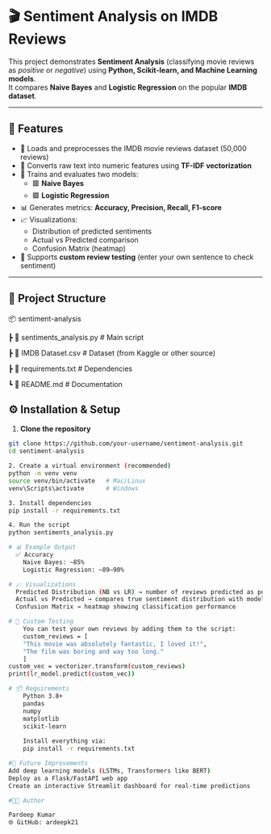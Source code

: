 # 🎬 Sentiment Analysis on IMDB Reviews  

This project demonstrates **Sentiment Analysis** (classifying movie reviews as *positive* or *negative*) using **Python, Scikit-learn, and Machine Learning models**.  
It compares **Naive Bayes** and **Logistic Regression** on the popular **IMDB dataset**.  

---

## 📌 Features  
- 📂 Loads and preprocesses the IMDB movie reviews dataset (50,000 reviews)  
- 🧮 Converts raw text into numeric features using **TF-IDF vectorization**  
- 🤖 Trains and evaluates two models:  
  - 🟥 **Naive Bayes**  
  - 🟩 **Logistic Regression**  
- 📊 Generates metrics: **Accuracy, Precision, Recall, F1-score**  
- 📈 Visualizations:  
  - Distribution of predicted sentiments  
  - Actual vs Predicted comparison  
  - Confusion Matrix (heatmap)  
- 📝 Supports **custom review testing** (enter your own sentence to check sentiment)  

---
## 📂 Project Structure  
📦 sentiment-analysis

┣ 📜 sentiments_analysis.py # Main script

┣ 📜 IMDB Dataset.csv # Dataset (from Kaggle or other source)

┣ 📜 requirements.txt # Dependencies

┗ 📜 README.md # Documentation

## ⚙️ Installation & Setup  

1. **Clone the repository**  
```bash
git clone https://github.com/your-username/sentiment-analysis.git
cd sentiment-analysis

2. Create a virtual environment (recommended)
python -m venv venv
source venv/bin/activate   # Mac/Linux
venv\Scripts\activate      # Windows

3. Install dependencies
pip install -r requirements.txt

4. Run the script
python sentiments_analysis.py

# 📊 Example Output
  ✅ Accuracy
    Naive Bayes: ~85%
    Logistic Regression: ~89–90%

# 📈 Visualizations
  Predicted Distribution (NB vs LR) → number of reviews predicted as positive/negative
  Actual vs Predicted → compares true sentiment distribution with model outputs
  Confusion Matrix → heatmap showing classification performance

# 📝 Custom Testing
    You can test your own reviews by adding them to the script:
    custom_reviews = [
    "This movie was absolutely fantastic, I loved it!",
    "The film was boring and way too long."
    ]
custom_vec = vectorizer.transform(custom_reviews)
print(lr_model.predict(custom_vec))

# 📦 Requirements
    Python 3.8+
    pandas
    numpy
    matplotlib
    scikit-learn
    
    Install everything via:
    pip install -r requirements.txt

#🚀 Future Improvements
Add deep learning models (LSTMs, Transformers like BERT)
Deploy as a Flask/FastAPI web app
Create an interactive Streamlit dashboard for real-time predictions

#👨‍💻 Author

Pardeep Kumar
🌐 GitHub: ardeepk21

